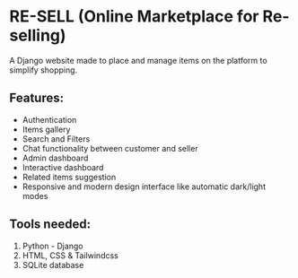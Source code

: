 # RE-SELL (Online Marketplace for Re-selling)
A Django website made to place and manage items on the platform to simplify shopping.


## Features:

- Authentication
- Items gallery
- Search and Filters
- Chat functionality between customer and seller
- Admin dashboard
- Interactive dashboard
- Related items suggestion
- Responsive and modern design interface like automatic dark/light modes


## Tools needed:
1. Python - Django
2. HTML, CSS & Tailwindcss
3. SQLite database 

